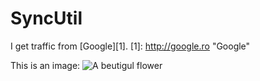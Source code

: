 # SyncUtil

I get traffic from [Google][1].
[1]: http://google.ro "Google"

This is an image:
![A beutigul flower](../dita/flowers.jpg "Chrisanhemum")


